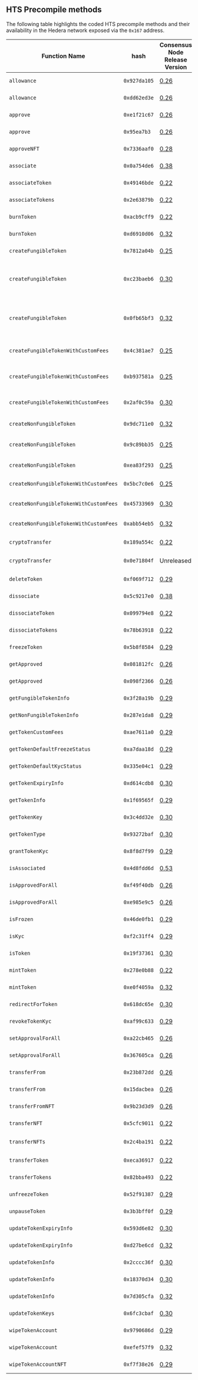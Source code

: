 ## HTS Precompile methods

The following table highlights the coded HTS precompile methods and their availability in the Hedera network exposed via the `0x167` address.

| Function Name                          | hash         | Consensus Node Release Version                                               | HIP                                            | Method Interface                                                                                                                                                              | Comments                                                       |
| -------------------------------------- | ------------ | ---------------------------------------------------------------------------- | ---------------------------------------------- | ----------------------------------------------------------------------------------------------------------------------------------------------------------------------------- | -------------------------------------------------------------- |
| `allowance`                            | `0x927da105` | [0.26](https://docs.hedera.com/hedera/networks/release-notes/services#v0.26) | [HIP 514](https://hips.hedera.com/hip/hip-514) | `allowance(address token, address owner, address spender)`                                                                                                                    |
| `allowance`                            | `0xdd62ed3e` | [0.26](https://docs.hedera.com/hedera/networks/release-notes/services#v0.26) | [HIP 376](https://hips.hedera.com/hip/hip-376) | `allowance(address owner, address spender)`                                                                                                                                   | ERC allowance                                                  |
| `approve`                              | `0xe1f21c67` | [0.26](https://docs.hedera.com/hedera/networks/release-notes/services#v0.26) | [HIP 514](https://hips.hedera.com/hip/hip-514) | `approve(address token, address to, uint256 tokenId)`                                                                                                                         |
| `approve`                              | `0x95ea7b3`  | [0.26](https://docs.hedera.com/hedera/networks/release-notes/services#v0.26) | [HIP 376](https://hips.hedera.com/hip/hip-376) | `approve(address to, uint256 tokenId)`                                                                                                                                        | ERC approve                                                    |
| `approveNFT`                           | `0x7336aaf0` | [0.28](https://docs.hedera.com/hedera/networks/release-notes/services#v0.28) | [HIP 514](https://hips.hedera.com/hip/hip-514) | `approveNFT(address token, address to, uint256 tokenId)`                                                                                                                      |
| `associate`                            | `0x0a754de6` | [0.38](https://docs.hedera.com/hedera/networks/release-notes/services#v0.38) | [HIP 719](https://hips.hedera.com/hip/hip-719) | `associate()`                                                                                                                                                                 |
| `associateToken`                       | `0x49146bde` | [0.22](https://docs.hedera.com/hedera/networks/release-notes/services#v0.22) | [HIP 206](https://hips.hedera.com/hip/hip-206) | `associateToken(address account, address token)`                                                                                                                              |
| `associateTokens`                      | `0x2e63879b` | [0.22](https://docs.hedera.com/hedera/networks/release-notes/services#v0.22) | [HIP 206](https://hips.hedera.com/hip/hip-206) | `associateTokens(address account, address[] memory tokens)`                                                                                                                   |
| `burnToken`                            | `0xacb9cff9` | [0.22](https://docs.hedera.com/hedera/networks/release-notes/services#v0.22) | [HIP 206](https://hips.hedera.com/hip/hip-206) | `burnToken(address token, uint64 amount, int64[] memory serialNumbers)`                                                                                                       |
| `burnToken`                            | `0xd6910d06` | [0.32](https://docs.hedera.com/hedera/networks/release-notes/services#v0.32) | [HIP 206](https://hips.hedera.com/hip/hip-206) | `burnToken(address token, int64 amount, int64[] memory serialNumbers)`                                                                                                        | v2. Update amount int64                                        |
| `createFungibleToken`                  | `0x7812a04b` | [0.25](https://docs.hedera.com/hedera/networks/release-notes/services#v0.25) | [HIP 358](https://hips.hedera.com/hip/hip-358) | `createFungibleToken(HederaToken memory token, uint initialTotalSupply, uint decimals)`                                                                                       |
| `createFungibleToken`                  | `0xc23baeb6` | [0.30](https://docs.hedera.com/hedera/networks/release-notes/services#v0.30) | [HIP 358](https://hips.hedera.com/hip/hip-358) | `createFungibleToken(HederaToken memory token, uint64 initialTotalSupply, uint32 decimals)`                                                                                   | v2. Update initialTotalSupply to uint64 and decimals to uint32 |
| `createFungibleToken`                  | `0x0fb65bf3` | [0.32](https://docs.hedera.com/hedera/networks/release-notes/services#v0.32) | [HIP 358](https://hips.hedera.com/hip/hip-358) | `createFungibleToken(HederaToken memory token, int64 initialTotalSupply, int32 decimals)`                                                                                     | v3. Update initialTotalSupply to int64 and decimals to int32   |
| `createFungibleTokenWithCustomFees`    | `0x4c381ae7` | [0.25](https://docs.hedera.com/hedera/networks/release-notes/services#v0.25) | [HIP 358](https://hips.hedera.com/hip/hip-358) | `createFungibleTokenWithCustomFees(HederaToken memory token, uint initialTotalSupply, uint decimals, FixedFee[] memory fixedFees, FractionalFee[] memory fractionalFees)`     |
| `createFungibleTokenWithCustomFees`    | `0xb937581a` | [0.25](https://docs.hedera.com/hedera/networks/release-notes/services#v0.25) | [HIP 358](https://hips.hedera.com/hip/hip-358) | `createFungibleTokenWithCustomFees(HederaToken memory token, uint64 initialTotalSupply, uint32 decimals, FixedFee[] memory fixedFees, FractionalFee[] memory fractionalFees)` | v2.                                                            |
| `createFungibleTokenWithCustomFees`    | `0x2af0c59a` | [0.30](https://docs.hedera.com/hedera/networks/release-notes/services#v0.30) | [HIP 358](https://hips.hedera.com/hip/hip-358) | `createFungibleTokenWithCustomFees(HederaToken memory token, int64 initialTotalSupply, int32 decimals, FixedFee[] memory fixedFees, FractionalFee[] memory fractionalFees)`   | v3.                                                            |
| `createNonFungibleToken`               | `0x9dc711e0` | [0.32](https://docs.hedera.com/hedera/networks/release-notes/services#v0.32) | [HIP 358](https://hips.hedera.com/hip/hip-358) | `createNonFungibleToken(HederaToken memory token)`                                                                                                                            |
| `createNonFungibleToken`               | `0x9c89bb35` | [0.25](https://docs.hedera.com/hedera/networks/release-notes/services#v0.25) | [HIP 358](https://hips.hedera.com/hip/hip-358) | `createNonFungibleToken(HederaToken memory token)`                                                                                                                            | v2. HederaToken field maxSupply updated to int64               |
| `createNonFungibleToken`               | `0xea83f293` | [0.25](https://docs.hedera.com/hedera/networks/release-notes/services#v0.25) | [HIP 358](https://hips.hedera.com/hip/hip-358) | `createNonFungibleToken(HederaToken memory token)`                                                                                                                            | v3.                                                            |
| `createNonFungibleTokenWithCustomFees` | `0x5bc7c0e6` | [0.25](https://docs.hedera.com/hedera/networks/release-notes/services#v0.25) | [HIP 358](https://hips.hedera.com/hip/hip-358) | `createNonFungibleTokenWithCustomFees(HederaToken memory token, FixedFee[] memory fixedFees, RoyaltyFee[] memory royaltyFees)`                                                |
| `createNonFungibleTokenWithCustomFees` | `0x45733969` | [0.30](https://docs.hedera.com/hedera/networks/release-notes/services#v0.30) | [HIP 358](https://hips.hedera.com/hip/hip-358) | `createNonFungibleTokenWithCustomFees(HederaToken memory token, FixedFee[] memory fixedFees, RoyaltyFee[] memory royaltyFees)`                                                | v2.                                                            |
| `createNonFungibleTokenWithCustomFees` | `0xabb54eb5` | [0.32](https://docs.hedera.com/hedera/networks/release-notes/services#v0.32) | [HIP 358](https://hips.hedera.com/hip/hip-358) | `createNonFungibleTokenWithCustomFees(HederaToken memory token, FixedFee[] memory fixedFees, RoyaltyFee[] memory royaltyFees)`                                                | v3.                                                            |
| `cryptoTransfer`                       | `0x189a554c` | [0.22](https://docs.hedera.com/hedera/networks/release-notes/services#v0.22) | [HIP 206](https://hips.hedera.com/hip/hip-206) | `cryptoTransfer(TokenTransferList[] memory tokenTransfers)`                                                                                                                   |
| `cryptoTransfer`                       | `0x0e71804f` | Unreleased                                                                   | [HIP 206](https://hips.hedera.com/hip/hip-206) | `cryptoTransfer(TransferList memory transferList, TokenTransferList[] memory tokenTransfers) external returns (int64 responseCode)`                                           | v2. Atomic transfers                                           |
| `deleteToken`                          | `0xf069f712` | [0.29](https://docs.hedera.com/hedera/networks/release-notes/services#v0.29) | [HIP 514](https://hips.hedera.com/hip/hip-514) | `deleteToken(address token)`                                                                                                                                                  |
| `dissociate`                           | `0x5c9217e0` | [0.38](https://docs.hedera.com/hedera/networks/release-notes/services#v0.38) | [HIP 719](https://hips.hedera.com/hip/hip-719) | `dissociate()`                                                                                                                                                                |
| `dissociateToken`                      | `0x099794e8` | [0.22](https://docs.hedera.com/hedera/networks/release-notes/services#v0.22) | [HIP 206](https://hips.hedera.com/hip/hip-206) | `dissociateToken(address account, address token)`                                                                                                                             |
| `dissociateTokens`                     | `0x78b63918` | [0.22](https://docs.hedera.com/hedera/networks/release-notes/services#v0.22) | [HIP 206](https://hips.hedera.com/hip/hip-206) | `dissociateTokens(address account, address[] memory tokens)`                                                                                                                  |
| `freezeToken`                          | `0x5b8f8584` | [0.29](https://docs.hedera.com/hedera/networks/release-notes/services#v0.29) | [HIP 514](https://hips.hedera.com/hip/hip-514) | `freezeToken(address token, address account)`                                                                                                                                 |
| `getApproved`                          | `0x081812fc` | [0.26](https://docs.hedera.com/hedera/networks/release-notes/services#v0.26) | [HIP 376](https://hips.hedera.com/hip/hip-376) | `getApproved(uint256 tokenId)`                                                                                                                                                | ERC                                                            |
| `getApproved`                          | `0x098f2366` | [0.26](https://docs.hedera.com/hedera/networks/release-notes/services#v0.26) | [HIP 376](https://hips.hedera.com/hip/hip-376) | `getApproved(address token, uint256 tokenId)`                                                                                                                                 |
| `getFungibleTokenInfo`                 | `0x3f28a19b` | [0.29](https://docs.hedera.com/hedera/networks/release-notes/services#v0.29) | [HIP 514](https://hips.hedera.com/hip/hip-514) | `getFungibleTokenInfo(address token)`                                                                                                                                         |
| `getNonFungibleTokenInfo`              | `0x287e1da8` | [0.29](https://docs.hedera.com/hedera/networks/release-notes/services#v0.29) | [HIP 514](https://hips.hedera.com/hip/hip-514) | `getNonFungibleTokenInfo(address token, int64 serialNumber)`                                                                                                                  |
| `getTokenCustomFees`                   | `0xae7611a0` | [0.29](https://docs.hedera.com/hedera/networks/release-notes/services#v0.29) | [HIP 514](https://hips.hedera.com/hip/hip-514) | `getTokenCustomFees(address token)`                                                                                                                                           |
| `getTokenDefaultFreezeStatus`          | `0xa7daa18d` | [0.29](https://docs.hedera.com/hedera/networks/release-notes/services#v0.29) | [HIP 514](https://hips.hedera.com/hip/hip-514) | `getTokenDefaultFreezeStatus(address token)`                                                                                                                                  |
| `getTokenDefaultKycStatus`             | `0x335e04c1` | [0.29](https://docs.hedera.com/hedera/networks/release-notes/services#v0.29) | [HIP 514](https://hips.hedera.com/hip/hip-514) | `getTokenDefaultKycStatus(address token)`                                                                                                                                     |
| `getTokenExpiryInfo`                   | `0xd614cdb8` | [0.30](https://docs.hedera.com/hedera/networks/release-notes/services#v0.30) | [HIP 514](https://hips.hedera.com/hip/hip-514) | `getTokenExpiryInfo(address token)`                                                                                                                                           |
| `getTokenInfo`                         | `0x1f69565f` | [0.29](https://docs.hedera.com/hedera/networks/release-notes/services#v0.29) | [HIP 514](https://hips.hedera.com/hip/hip-514) | `getTokenInfo(address token)`                                                                                                                                                 |
| `getTokenKey`                          | `0x3c4dd32e` | [0.30](https://docs.hedera.com/hedera/networks/release-notes/services#v0.30) | [HIP 514](https://hips.hedera.com/hip/hip-514) | `getTokenKey(address token, uint256 keyType)`                                                                                                                                 |
| `getTokenType`                         | `0x93272baf` | [0.30](https://docs.hedera.com/hedera/networks/release-notes/services#v0.30) | [HIP 514](https://hips.hedera.com/hip/hip-514) | `getTokenType(address token)`                                                                                                                                                 |
| `grantTokenKyc`                        | `0x8f8d7f99` | [0.29](https://docs.hedera.com/hedera/networks/release-notes/services#v0.29) | [HIP 514](https://hips.hedera.com/hip/hip-514) | `grantTokenKyc(address  token, address account)`                                                                                                                              |
| `isAssociated`                         | `0x4d8fdd6d` | [0.53](https://docs.hedera.com/hedera/networks/release-notes/services#v0.53) | [HIP 719](https://hips.hedera.com/hip/hip-719) | `isAssociated()`                                                                                                                                                              |                                                                |
| `isApprovedForAll`                     | `0xf49f40db` | [0.26](https://docs.hedera.com/hedera/networks/release-notes/services#v0.26) | [HIP 376](https://hips.hedera.com/hip/hip-376) | `isApprovedForAll(address token, address owner, address operator)`                                                                                                            | ERC                                                            |
| `isApprovedForAll`                     | `0xe985e9c5` | [0.26](https://docs.hedera.com/hedera/networks/release-notes/services#v0.26) | [HIP 376](https://hips.hedera.com/hip/hip-376) | `isApprovedForAll(address token, address owner, address operator)`                                                                                                            |
| `isFrozen`                             | `0x46de0fb1` | [0.29](https://docs.hedera.com/hedera/networks/release-notes/services#v0.29) | [HIP 514](https://hips.hedera.com/hip/hip-514) | `isFrozen(address token, address account)`                                                                                                                                    |
| `isKyc`                                | `0xf2c31ff4` | [0.29](https://docs.hedera.com/hedera/networks/release-notes/services#v0.29) | [HIP 514](https://hips.hedera.com/hip/hip-514) | `isKyc(address token, address account)`                                                                                                                                       |
| `isToken`                              | `0x19f37361` | [0.30](https://docs.hedera.com/hedera/networks/release-notes/services#v0.30) | [HIP 514](https://hips.hedera.com/hip/hip-514) | `isToken(address token)`                                                                                                                                                      |
| `mintToken`                            | `0x278e0b88` | [0.22](https://docs.hedera.com/hedera/networks/release-notes/services#v0.22) | [HIP 206](https://hips.hedera.com/hip/hip-206) | `mintToken(address token, uint64 amount, bytes[] memory metadata)`                                                                                                            |
| `mintToken`                            | `0xe0f4059a` | [0.32](https://docs.hedera.com/hedera/networks/release-notes/services#v0.32) | [HIP 206](https://hips.hedera.com/hip/hip-206) | `mintToken(address token, int64 amount, bytes[] memory metadata)`                                                                                                             | v2. Update amount to int64                                     |
| `redirectForToken`                     | `0x618dc65e` | [0.30](https://docs.hedera.com/hedera/networks/release-notes/services#v0.24) | [HIP 218](https://hips.hedera.com/hip/hip-218) | `redirectForToken(address token, bytes memory data)`                                                                                                                          |
| `revokeTokenKyc`                       | `0xaf99c633` | [0.29](https://docs.hedera.com/hedera/networks/release-notes/services#v0.29) | [HIP 514](https://hips.hedera.com/hip/hip-514) | `revokeTokenKyc(address token, address account)`                                                                                                                              |
| `setApprovalForAll`                    | `0xa22cb465` | [0.26](https://docs.hedera.com/hedera/networks/release-notes/services#v0.26) | [HIP 376](https://hips.hedera.com/hip/hip-376) | `setApprovalForAll(address operator, bool approved)`                                                                                                                          | ERC                                                            |
| `setApprovalForAll`                    | `0x367605ca` | [0.26](https://docs.hedera.com/hedera/networks/release-notes/services#v0.26) | [HIP 376](https://hips.hedera.com/hip/hip-376) | `setApprovalForAll(address token, address operator, bool approved)`                                                                                                           |
| `transferFrom`                         | `0x23b872dd` | [0.26](https://docs.hedera.com/hedera/networks/release-notes/services#v0.26) | [HIP 376](https://hips.hedera.com/hip/hip-376) | `transferFrom(address from, address to, uint256 tokenId)`                                                                                                                     | ERC                                                            |
| `transferFrom`                         | `0x15dacbea` | [0.26](https://docs.hedera.com/hedera/networks/release-notes/services#v0.26) | [HIP 376](https://hips.hedera.com/hip/hip-376) | `transferFrom(address token, address from, address to, uint256 tokenId)`                                                                                                      |
| `transferFromNFT`                      | `0x9b23d3d9` | [0.26](https://docs.hedera.com/hedera/networks/release-notes/services#v0.26) | [HIP 376](https://hips.hedera.com/hip/hip-376) | `transferFromNFT(address token, address from, address to, uint256 serialNumber)`                                                                                              |
| `transferNFT`                          | `0x5cfc9011` | [0.22](https://docs.hedera.com/hedera/networks/release-notes/services#v0.22) | [HIP 206](https://hips.hedera.com/hip/hip-206) | `transferNFT(address token,  address sender, address recipient, int64 serialNum)`                                                                                             |
| `transferNFTs`                         | `0x2c4ba191` | [0.22](https://docs.hedera.com/hedera/networks/release-notes/services#v0.22) | [HIP 206](https://hips.hedera.com/hip/hip-206) | `transferNFTs(address token, address[] memory sender, address[] memory receiver, int64[] memory serialNumber)`                                                                |
| `transferToken`                        | `0xeca36917` | [0.22](https://docs.hedera.com/hedera/networks/release-notes/services#v0.22) | [HIP 206](https://hips.hedera.com/hip/hip-206) | `transferToken(address token, address sender, address recipient, int64 amount)`                                                                                               |
| `transferTokens`                       | `0x82bba493` | [0.22](https://docs.hedera.com/hedera/networks/release-notes/services#v0.22) | [HIP 206](https://hips.hedera.com/hip/hip-206) | `transferTokens(address token, address[] memory accountId, int64[] memory amount)`                                                                                            |
| `unfreezeToken`                        | `0x52f91387` | [0.29](https://docs.hedera.com/hedera/networks/release-notes/services#v0.29) | [HIP 514](https://hips.hedera.com/hip/hip-514) | `unfreezeToken(address token, address account)`                                                                                                                               |
| `unpauseToken`                         | `0x3b3bff0f` | [0.29](https://docs.hedera.com/hedera/networks/release-notes/services#v0.29) | [HIP 514](https://hips.hedera.com/hip/hip-514) | `unpauseToken(address token)`                                                                                                                                                 |
| `updateTokenExpiryInfo`                | `0x593d6e82` | [0.30](https://docs.hedera.com/hedera/networks/release-notes/services#v0.30) | [HIP 514](https://hips.hedera.com/hip/hip-514) | `updateTokenExpiryInfo(address token, Expiry expiry)`                                                                                                                         |
| `updateTokenExpiryInfo`                | `0xd27be6cd` | [0.32](https://docs.hedera.com/hedera/networks/release-notes/services#v0.32) | [HIP 514](https://hips.hedera.com/hip/hip-514) | `updateTokenExpiryInfo(address token, Expiry expiry)`                                                                                                                         | v2.                                                            |
| `updateTokenInfo`                      | `0x2cccc36f` | [0.30](https://docs.hedera.com/hedera/networks/release-notes/services#v0.29) | [HIP 514](https://hips.hedera.com/hip/hip-514) | `updateTokenInfo(address token, HederaToken hederaToken)`                                                                                                                     |
| `updateTokenInfo`                      | `0x18370d34` | [0.30](https://docs.hedera.com/hedera/networks/release-notes/services#v0.30) | [HIP 514](https://hips.hedera.com/hip/hip-514) | `updateTokenInfo(address token, HederaToken hederaToken)`                                                                                                                     | v2.                                                            |
| `updateTokenInfo`                      | `0x7d305cfa` | [0.32](https://docs.hedera.com/hedera/networks/release-notes/services#v0.32) | [HIP 514](https://hips.hedera.com/hip/hip-514) | `updateTokenInfo(address token, HederaToken hederaToken)`                                                                                                                     | v3.                                                            |
| `updateTokenKeys`                      | `0x6fc3cbaf` | [0.30](https://docs.hedera.com/hedera/networks/release-notes/services#v0.30) | [HIP 514](https://hips.hedera.com/hip/hip-514) | `updateTokenKeys(address token, Expiry expiry)`                                                                                                                               |
| `wipeTokenAccount`                     | `0x9790686d` | [0.29](https://docs.hedera.com/hedera/networks/release-notes/services#v0.29) | [HIP 514](https://hips.hedera.com/hip/hip-514) | `wipeTokenAccount(address token, address account, uint32 amount)`                                                                                                             |
| `wipeTokenAccount`                     | `0xefef57f9` | [0.32](https://docs.hedera.com/hedera/networks/release-notes/services#v0.32) | [HIP 514](https://hips.hedera.com/hip/hip-514) | `wipeTokenAccount(address token, address account, int64 amount)`                                                                                                              | v2. Update amount to int64                                     |
| `wipeTokenAccountNFT`                  | `0xf7f38e26` | [0.29](https://docs.hedera.com/hedera/networks/release-notes/services#v0.29) | [HIP 514](https://hips.hedera.com/hip/hip-514) | `wipeTokenAccountNFT(address token, address account, int64[] serialNumbers)`                                                                                                  |
